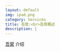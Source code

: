 ```yaml
---
layout: default
img: ipad.png
category: Services
title: 吾窝:<br>吾窝概述
description: |
---
```

   [吾窝](http://wow-decorate.github.io/) 介绍